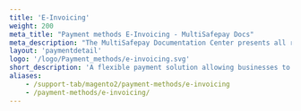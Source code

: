 ```yaml
---
title: 'E-Invoicing'
weight: 200
meta_title: "Payment methods E-Invoicing - MultiSafepay Docs"
meta_description: "The MultiSafepay Documentation Center presents all relevant information about our Plugins and API. You can also find support pages for payment methods, tools and general questions as well as the contact details of our Support and Integration Teams."
layout: 'paymentdetail'
logo: '/logo/Payment_methods/e-invoicing.svg' 
short_description: 'A flexible payment solution allowing businesses to take control and personalize customer payments.'
aliases:
    - /support-tab/magento2/payment-methods/e-invoicing
    - /payment-methods/e-invoicing/
---
```

